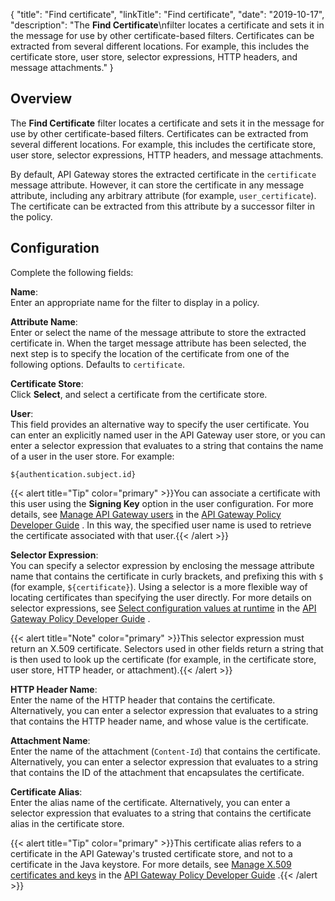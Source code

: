 {
"title": "Find certificate",
"linkTitle": "Find certificate",
"date": "2019-10-17",
"description": "The **Find Certificate**\\nfilter locates a certificate and sets it in the message for use by other certificate-based filters. Certificates can be extracted from several different locations. For example, this includes the certificate store, user store, selector expressions, HTTP headers, and message attachments."
}
﻿
<div id="p_certificate_find_cert_overview">

Overview
--------

The **Find Certificate**
filter locates a certificate and sets it in the message for use by other certificate-based filters. Certificates can be extracted from several different locations. For example, this includes the certificate store, user store, selector expressions, HTTP headers, and message attachments.

By default, API Gateway stores the extracted certificate in the `certificate`
message attribute. However, it can store the certificate in any message attribute, including any arbitrary attribute (for example, `user_certificate`). The certificate can be extracted from this attribute by a successor filter in the policy.

</div>

<div id="p_certificate_find_cert_group_conf">

Configuration
-------------

Complete the following fields:

**Name**:\
Enter an appropriate name for the filter to display in a policy.

**Attribute Name**:\
Enter or select the name of the message attribute to store the extracted certificate in. When the target message attribute has been selected, the next step is to specify the location of the certificate from one of the following options. Defaults to `certificate`.

**Certificate Store**:\
Click **Select**, and select a certificate from the certificate store.

**User**:\
This field provides an alternative way to specify the user certificate. You can enter an explicitly named user in the API Gateway user store, or you can enter a selector expression that evaluates to a string that contains the name of a user in the user store. For example:

    ${authentication.subject.id}

{{< alert title="Tip" color="primary" >}}You can associate a certificate with this user using the **Signing Key**
option in the user configuration. For more details, see
[Manage API Gateway users](/csh?context=637&product=prod-api-gateway-77)
in the
[API Gateway Policy Developer Guide](/bundle/APIGateway_77_PolicyDevGuide_allOS_en_HTML5/)
. In this way, the specified user name is used to retrieve the certificate associated with that user.{{< /alert >}}

</div>

<div>

**Selector Expression**:\
You can specify a selector expression by enclosing the message attribute name that contains the certificate in curly brackets, and prefixing this with `$`
(for example, `${certificate}`). Using a selector is a more flexible way of locating certificates than specifying the user directly. For more details on selector expressions, see
[Select configuration values at runtime](/csh?context=630&product=prod-api-gateway-77)
in the
[API Gateway Policy Developer Guide](/bundle/APIGateway_77_PolicyDevGuide_allOS_en_HTML5/)
.

{{< alert title="Note" color="primary" >}}This selector expression must return an X.509 certificate. Selectors used in other fields return a string that is then used to look up the certificate (for example, in the certificate store, user store, HTTP header, or attachment).{{< /alert >}}

</div>

<div>

**HTTP Header Name**:\
Enter the name of the HTTP header that contains the certificate. Alternatively, you can enter a selector expression that evaluates to a string that contains the HTTP header name, and whose value is the certificate.

**Attachment Name**:\
Enter the name of the attachment (`Content-Id`) that contains the certificate. Alternatively, you can enter a selector expression that evaluates to a string that contains the ID of the attachment that encapsulates the certificate.

**Certificate Alias**:\
Enter the alias name of the certificate. Alternatively, you can enter a selector expression that evaluates to a string that contains the certificate alias in the certificate store.

{{< alert title="Tip" color="primary" >}}This certificate alias refers to a certificate in the API Gateway's trusted certificate store, and not to a certificate in the Java keystore. For more details, see
[Manage X.509 certificates and keys](/csh?context=619&product=prod-api-gateway-77)
in the
[API Gateway Policy Developer Guide](/bundle/APIGateway_77_PolicyDevGuide_allOS_en_HTML5/)
.{{< /alert >}}

</div>
